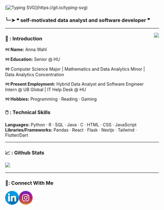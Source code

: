 [![Typing SVG](https://readme-typing-svg.demolab.com?font=Fira+Code&size=39&pause=1000&color=60B86D&width=435&lines=h+e+l+l+o+~)](https://git.io/typing-svg)


### ╰┈➤ ❝ self-motivated data analyst and software developer ❞

---
<img align="right" height="350" src="https://media1.tenor.com/m/gEW-d8SxRCwAAAAC/ghibli.gif">

### 👋 : Introduction

**୨୧ Name:** Anna Wahl  

**୨୧ Education:** Senior @ HU

**୨୧** Computer Science Major | Mathematics and Data Analytics Minor | Data Analytics Concentration

**୨୧ Present Employment:** Hybrid Data Analyst and Software Engineer Intern @ UB Global | IT Help Desk @ HU

**୨୧ Hobbies:** Programming · Reading · Gaming  

### 🖱️ : Technical Skills  
**Languages:** Python · R · SQL · Java · C · HTML · CSS · JavaScript  
**Libraries/Frameworks:** Pandas · React · Flask · Nextjs · Tailwind · Flutter/Dart

---

### 📈 : Github Stats

<img src="https://stats.hyo.dev/api/github-trophies?login=awahl2" width="800"/>

---

### 🤝: Connect With Me
[<img align="left" width="45" src="https://github.com/awahl2/awahl2/blob/main/icons/linkedin.png">](https://www.linkedin.com/in/wahlanna/)
[<img align="left" width="45" src="https://github.com/awahl2/awahl2/blob/main/icons/instagram.png">](https://www.instagram.com/annas.codespace/)
